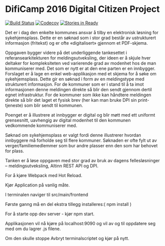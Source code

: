 # DifiCamp 2016 Digital Citizen Project

[![Build Status](https://travis-ci.org/difi/dc16-digitalcitizen.svg?branch=master)](https://travis-ci.org/difi/dc16-digitalcitizen)
[![Codecov](https://codecov.io/gh/difi/dc16-digitalcitizen/branch/master/graph/badge.svg)](https://codecov.io/gh/difi/dc16-digitalcitizen)
[![Stories in Ready](https://badge.waffle.io/difi/dc16-digitalcitizen.png?label=ready&title=Ready)](https://waffle.io/difi/dc16-digitalcitizen)

Det er i dag den enkelte kommunes ansvar å tilby en elektronisk løsning for sykehjemsplass. Dette er en søknad som i stor grad består av ustrukturert informasjon (fritekst) og er ofte «digitalisert» gjennom et PDF-skjema. 

Oppgaven bygger videre på det underliggende tankesettet i referansearkitekturen for meldingsutveksling, der ideen er å skjule hver deltaker for kompleksiteten ved varierende grad av modenhet hos de man kommuniserer med. Det som er nytt er at den ene parten er en innbygger. Forslaget er å lage en enkel web-applikasjon med et skjema for å søke om sykehjemsplass. Dette gir en søknad i form av en meldingstype med strukturert informasjon. For de kommuner som er i stand til å ta imot informasjonen denne meldingen direkte så blir den sendt gjennom dertil egnet infrastruktur. For de kommuner som ikke kan håndtere meldingen direkte så blir det laget et fysisk brev (her kan man bruke DPI sin print-tjeneste) som blir sendt til kommunen. 

Poenget er å illustrere at innbygger er digital og blir møtt med ett uniformt grensesnitt, uavhengig av digital modenhet til den kommunen vedkommende kommuniserer med.

Søknad om sykehjemsplass er valgt fordi denne illustrerer hvordan innbyggere må forholde seg til flere kommuner. Søknaden er ofte fylt ut av verger/familiemedlemmer som bur andre plasser enn den som har behovet for plass.

Tanken er å løse oppgaven med stor grad av bruk av dagens fellesløsninger – meldingsutveksling, Altinn REST API og DPI.



For å kjøre Webpack med Hot Reload.

Kjør Application på vanlig måte.

I terminalen naviger til src/main/frontend

Første ganng må en del ekstra tillegg installeres:(
npm install
)

For å starte opp dev server - kjør
npm start.

Applikasjonen vil nå kjøre på localhost:9090 og vil av og til oppdatere seg med om du lagrer .js filene.

Om den skulle stoppe Avbryt terminalscriptet og kjør på nytt.
